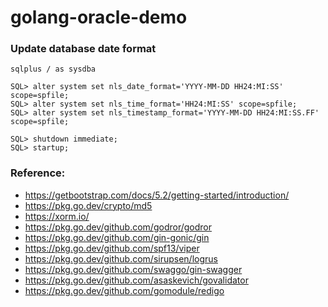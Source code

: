 # golang-oracle-demo

### Update database date format
```shell
sqlplus / as sysdba

SQL> alter system set nls_date_format='YYYY-MM-DD HH24:MI:SS' scope=spfile;
SQL> alter system set nls_time_format='HH24:MI:SS' scope=spfile;
SQL> alter system set nls_timestamp_format='YYYY-MM-DD HH24:MI:SS.FF' scope=spfile;

SQL> shutdown immediate;
SQL> startup;
```

### Reference:
- https://getbootstrap.com/docs/5.2/getting-started/introduction/
- https://pkg.go.dev/crypto/md5
- https://xorm.io/
- https://pkg.go.dev/github.com/godror/godror
- https://pkg.go.dev/github.com/gin-gonic/gin
- https://pkg.go.dev/github.com/spf13/viper
- https://pkg.go.dev/github.com/sirupsen/logrus
- https://pkg.go.dev/github.com/swaggo/gin-swagger
- https://pkg.go.dev/github.com/asaskevich/govalidator
- https://pkg.go.dev/github.com/gomodule/redigo